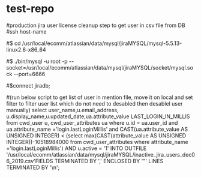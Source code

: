 # test-repo

#production jira user license cleanup step to get user in csv file from DB
#ssh host-name

#$ cd /usr/local/ecomm/atlassian/data/mysql/jiraMYSQL/mysql-5.5.13-linux2.6-x86_64

#$ ./bin/mysql -u root -p --socket=/usr/local/ecomm/atlassian/data/mysql/jiraMYSQL/socket/mysql.sock --port=6666

#$connect jiradb;

#(run below script to get list of user in mention file, move it on local and set filter to filter user list which do not need to desabled then desablel user manually)
select user_name,u.email_address, u.display_name,u.updated_date,ua.attribute_value LAST_LOGIN_IN_MILLIS from cwd_user u, cwd_user_attributes ua where u.id = ua.user_id and ua.attribute_name ='login.lastLoginMillis' and CAST(ua.attribute_value AS UNSIGNED INTEGER) < (select max(CAST(attribute_value AS UNSIGNED INTEGER))-10518984000 from cwd_user_attributes where attribute_name ='login.lastLoginMillis') AND u.active = '1' INTO OUTFILE '/usr/local/ecomm/atlassian/data/mysql/jiraMYSQL/inactive_jira_users_dec06_2019.csv'FIELDS TERMINATED BY ',' ENCLOSED BY '"' LINES TERMINATED BY '\n';
